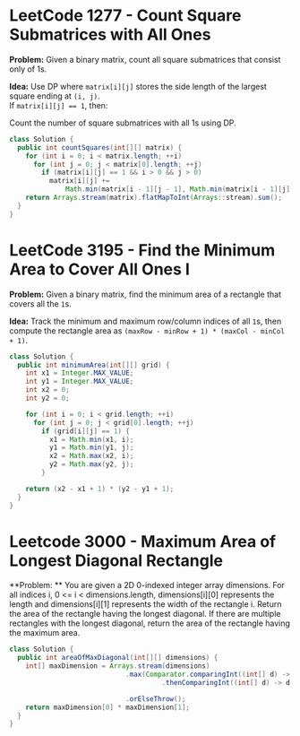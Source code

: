  
# LeetCode 1277 - Count Square Submatrices with All Ones     
 
**Problem:** Given a binary matrix, count all square submatrices that consist only of 1s.   

**Idea:** Use DP where `matrix[i][j]` stores the side length of the largest square ending at `(i, j)`.  
If `matrix[i][j] == 1`, then:  

 
Count the number of square submatrices with all 1s using DP.

```java
class Solution { 
  public int countSquares(int[][] matrix) {
    for (int i = 0; i < matrix.length; ++i)
      for (int j = 0; j < matrix[0].length; ++j)
        if (matrix[i][j] == 1 && i > 0 && j > 0)
          matrix[i][j] +=
              Math.min(matrix[i - 1][j - 1], Math.min(matrix[i - 1][j], matrix[i][j - 1]));
    return Arrays.stream(matrix).flatMapToInt(Arrays::stream).sum();
  }
}
``` 

# LeetCode 3195 - Find the Minimum Area to Cover All Ones I  

**Problem:** Given a binary matrix, find the minimum area of a rectangle that covers all the `1`s.  

**Idea:** Track the minimum and maximum row/column indices of all `1`s, then compute the rectangle area as `(maxRow - minRow + 1) * (maxCol - minCol + 1)`.  

```java
class Solution {
  public int minimumArea(int[][] grid) {
    int x1 = Integer.MAX_VALUE;
    int y1 = Integer.MAX_VALUE;
    int x2 = 0;
    int y2 = 0;

    for (int i = 0; i < grid.length; ++i)
      for (int j = 0; j < grid[0].length; ++j)
        if (grid[i][j] == 1) {
          x1 = Math.min(x1, i);
          y1 = Math.min(y1, j);
          x2 = Math.max(x2, i);
          y2 = Math.max(y2, j);
        }

    return (x2 - x1 + 1) * (y2 - y1 + 1);
  }
}
```
# Leetcode 3000 - Maximum Area of Longest Diagonal Rectangle 

**Problem: ** You are given a 2D 0-indexed integer array dimensions.
For all indices i, 0 <= i < dimensions.length, dimensions[i][0] represents the length and dimensions[i][1] represents the width of the rectangle i.
Return the area of the rectangle having the longest diagonal. If there are multiple rectangles with the longest diagonal, return the area of the rectangle having the maximum area.

```java
class Solution {
  public int areaOfMaxDiagonal(int[][] dimensions) {
    int[] maxDimension = Arrays.stream(dimensions)
                             .max(Comparator.comparingInt((int[] d) -> d[0] * d[0] + d[1] * d[1])
                                      .thenComparingInt((int[] d) -> d[0] * d[1]))

                             .orElseThrow();
    return maxDimension[0] * maxDimension[1];
  }
}
```
